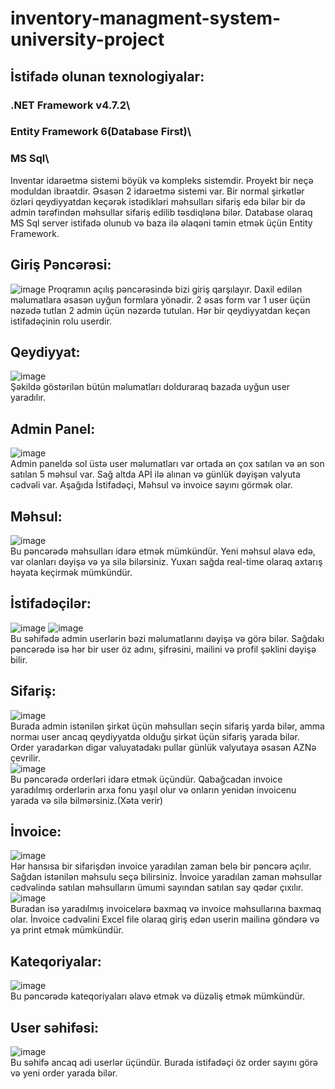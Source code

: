 # inventory-managment-system-university-project
## İstifadə olunan texnologiyalar:
### .NET Framework v4.7.2\
### Entity Framework 6(Database First)\
### MS Sql\\
Inventar idarəetmə sistemi böyük və kompleks sistemdir. Proyekt bir neçə moduldan ibraətdir. Əsasən 2 idarəetmə sistemi var. Bir normal şirkətlər özləri qeydiyyatdan keçərək istədikləri məhsulları sifariş edə bilər bir də admin tərəfindən məhsullar sifariş edilib təsdiqlənə bilər. Database olaraq MS Sql server istifadə olunub və baza ilə əlaqəni təmin etmək üçün Entity Framework.
## Giriş Pəncərəsi:
![image](https://user-images.githubusercontent.com/47367245/83322001-44ecfd00-a265-11ea-984a-2993943680eb.png)
Proqramın açılış pəncərəsində bizi giriş qarşılayır. Daxil edilən məlumatlara əsasən uyğun formlara yönədir. 2 əsas form var 1 user üçün nəzədə tutlan 2 admin üçün nəzərdə tutulan. Hər bir qeydiyyatdan keçən istifadəçinin rolu userdir.
## Qeydiyyat:
![image](https://user-images.githubusercontent.com/47367245/83322025-71a11480-a265-11ea-9a03-e9befd32ce2d.png)\
Şəkildə göstərilən bütün məlumatları dolduraraq bazada uyğun user yaradılır.
## Admin Panel:
![image](https://user-images.githubusercontent.com/47367245/83322060-bb89fa80-a265-11ea-8e66-5d54a8c12025.png)\
Admin paneldə sol üstə user məlumatları var ortada ən çox satılan və ən son satılan 5 məhsul var. Sağ altda APİ ilə alınan və günlük dəyişən valyuta cədvəli var. Aşağıda İstifadəçi, Məhsul və invoice sayını görmək olar.
## Məhsul:
![image](https://user-images.githubusercontent.com/47367245/83322072-d5c3d880-a265-11ea-83d7-9bd0b84c9f5c.png)\
Bu pəncərədə məhsulları idarə etmək mümkündür. Yeni məhsul əlavə edə, var olanları dəyişə və ya silə bilərsiniz. Yuxarı sağda real-time olaraq axtarış həyata keçirmək mümkündür.
## İstifadəçilər:
![image](https://user-images.githubusercontent.com/47367245/83322091-f3913d80-a265-11ea-9544-fe861d3ed08b.png)
![image](https://user-images.githubusercontent.com/47367245/83322096-fc820f00-a265-11ea-9895-24ecdba41171.png)\
Bu səhifədə admin userlərin bəzi məlumatlarını dəyişə və görə bilər. Sağdakı pəncərədə isə hər bir user öz adını, şifrəsini, mailini və profil şəklini dəyişə bilir.
## Sifariş:
![image](https://user-images.githubusercontent.com/47367245/83322117-1facbe80-a266-11ea-90d5-3412b8730e93.png)\
Burada admin istənilən şirkət üçün məhsulları seçin sifariş yarda bilər, amma normaı user ancaq qeydiyyatda olduğu şirkət üçün sifariş yarada bilər. Order yaradarkən digar valuyatadakı pullar günlük valyutaya əsasən AZNə çevrilir.\
![image](https://user-images.githubusercontent.com/47367245/83322125-3c48f680-a266-11ea-8948-d3ca59b01eab.png)\
Bu pəncərədə orderləri idarə etmək üçündür. Qabağcadan invoice yaradılmış orderlərin arxa fonu yaşıl olur və onların yenidən invoicenu yarada və silə bilmərsiniz.(Xəta verir)
## İnvoice:
![image](https://user-images.githubusercontent.com/47367245/83322147-5f73a600-a266-11ea-9246-b153d89c4fc6.png)\
Hər hansısa bir sifarişdən invoice yaradılan zaman belə bir pəncərə açılır. Sağdan istənilən məhsulu seçə bilirsiniz. İnvoice yaradılan zaman məhsullar cədvəlində satılan məhsulların ümumi sayından satılan say qədər çıxılır.\
![image](https://user-images.githubusercontent.com/47367245/83322159-71eddf80-a266-11ea-8eb3-ecf6c2178afa.png)\
Buradan isə yaradılmış invoicelərə baxmaq və invoice məhsullarına baxmaq olar. İnvoice cədvəlini Excel file olaraq giriş edən userin mailinə göndərə və ya print etmək mümkündür.
## Kateqoriyalar:
![image](https://user-images.githubusercontent.com/47367245/83322174-8631dc80-a266-11ea-85be-f977db6cc5e6.png)\
Bu pəncərədə kateqoriyaları əlavə etmək və düzəliş etmək mümkündür.
## User səhifəsi:
![image](https://user-images.githubusercontent.com/47367245/83322185-98137f80-a266-11ea-85f4-44c86fb30c80.png)\
Bu səhifə ancaq adi userlər üçündür. Burada istifadəçi öz order sayını görə və yeni order yarada bilər. 

